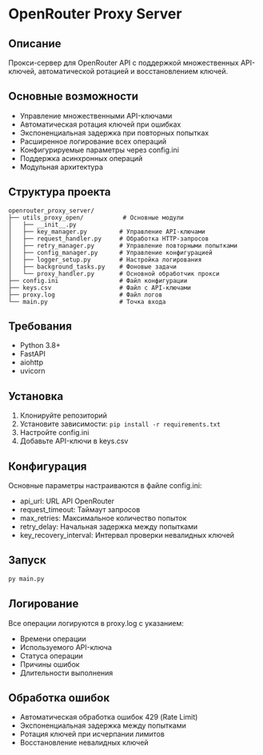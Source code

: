 # OpenRouter Proxy Server

## Описание
Прокси-сервер для OpenRouter API с поддержкой множественных API-ключей, автоматической ротацией и восстановлением ключей.

## Основные возможности
- Управление множественными API-ключами
- Автоматическая ротация ключей при ошибках
- Экспоненциальная задержка при повторных попытках
- Расширенное логирование всех операций
- Конфигурируемые параметры через config.ini
- Поддержка асинхронных операций
- Модульная архитектура

## Структура проекта
```
openrouter_proxy_server/
├── utils_proxy_open/           # Основные модули
│   ├── __init__.py
│   ├── key_manager.py         # Управление API-ключами
│   ├── request_handler.py     # Обработка HTTP-запросов
│   ├── retry_manager.py       # Управление повторными попытками
│   ├── config_manager.py      # Управление конфигурацией
│   ├── logger_setup.py        # Настройка логирования
│   ├── background_tasks.py    # Фоновые задачи
│   └── proxy_handler.py       # Основной обработчик прокси
├── config.ini                 # Файл конфигурации
├── keys.csv                   # Файл с API-ключами
├── proxy.log                  # Файл логов
└── main.py                    # Точка входа
```

## Требования
- Python 3.8+
- FastAPI
- aiohttp
- uvicorn

## Установка
1. Клонируйте репозиторий
2. Установите зависимости: `pip install -r requirements.txt`
3. Настройте config.ini
4. Добавьте API-ключи в keys.csv

## Конфигурация
Основные параметры настраиваются в файле config.ini:
- api_url: URL API OpenRouter
- request_timeout: Таймаут запросов
- max_retries: Максимальное количество попыток
- retry_delay: Начальная задержка между попытками
- key_recovery_interval: Интервал проверки невалидных ключей

## Запуск
```bash
py main.py
```

## Логирование
Все операции логируются в proxy.log с указанием:
- Времени операции
- Используемого API-ключа
- Статуса операции
- Причины ошибок
- Длительности выполнения

## Обработка ошибок
- Автоматическая обработка ошибок 429 (Rate Limit)
- Экспоненциальная задержка между попытками
- Ротация ключей при исчерпании лимитов
- Восстановление невалидных ключей